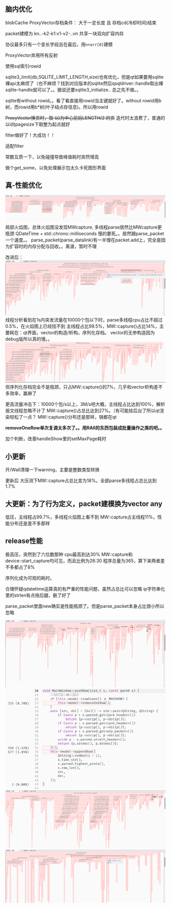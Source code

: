 #
## 脑内优化

blobCache
ProxyVector存档条件：
大于一定长度 且 存档cd(冷却时间)结束

packet建模为
kn..-k2-k1:v1-v2-..vn
共享一块双向扩容内存

协议最多只有一个变长字段且在最后，用`n+arr[0]`建模

ProxyVector弃用所有反射

使用sql索引rowid

sqlite3_limit(db,SQLITE_LIMIT_LENGTH,size)也有优化，但是qt如果要用sqlite裸api太麻烦了（也不麻烦？找到对应版本的sqlite然后qsqldriver::handle取出裸sqlite-handle就可以了。。据说还要sqlite3_initialize..
总之先不做。。

sqlite有without rowid。。看了看直接用rowid当主键就好了。without rowid用b树，而rowid用b*树(叶子结点存信息)。所以用rowid

~~ProxyVector换页时，取 以i为中心前后LENGTH/2 的页~~ 迭代时太浪费了，普通的以i向pagesize下取整为起点就好

filter做好了！大成功！！

适配filter

常数互质一下，以免碰撞导致峰值耗时突然增高

做个get_some，以免处理展示包太久卡死图形界面

## 真-性能优化

![](image/1.png)
局部火焰图，总体火焰图没发现MWcapture, 多线程parse居然比MWcapture更瓶颈
QDateTime + std::chrono::milliseconds 慢的要死。。居然跟parse_packet一个速度。。
parse_packet(parse_datalink)有一半慢在packet.add上，完全是因为扩容时的内存分配与回收。。离谱，暂时不理

改进后：
![](image/2.png)
线程分析看到在1s内突发流量在10000个包以下时，parse多线程cpu占比不超过0.5%，在火焰图上已经找不到
主线程占比99.5%，MW::capture()占比14%，主要耗在：qt界面，vector的构造/析构，序列化存档。
vector的无参构造因为debug版所以真的慢。。
![](image/3.png)
但序列化存档完全不是瓶颈，只占MW::capture()的7%，几乎和vector析构差不多效率，赢麻了

更高流量冲击下：10000个包/s以上，3M/s吧大概，主线程占比达到100%，解析报文线程忽略不计了
MW::capture()占总比达到27%。（有可能挂后台了所以qt渲染轻松了一点？
MW::capture()分布还是那样，锅都在qt

**removeOneRow单次复调太多次了。。用RAII的东西包装成批量操作之类的吧。。**

加个判断，改善handleShow里的setMaxPage耗时

## 小更新
开/Wall清理一下warning，主要是整数类型转换

更新后
大压测下MW::capture占总比变为18%。全部parse多线程占总比达到1.7%

## 大更新：为了行为定义，packet建模换为vector any
低压，主线程占99.7%，多线程火焰图上看不到
MW::capture占主线程11%，性能分布还是差不多那样

## release性能
极高压，突然到了六位数那种
cpu最高到达30%
MW::capture和device::start_capture均可见，而且比例为28:30
程序总量为365，算下来两者差不多都占了8%

序列化成为可观的耗时。

合理怀疑qdatetime运算真的有严重的性能问题，虽然占总比可以忽略
ip字符串化里的strlen有点拖后腿，删了好了

parse_packet里面new确实是性能瓶颈了。但是parse_packet本身占比很小所以忽略

![](image/4.png)
![](image/5.png)
![](image/6.png)
![](image/7.png)
